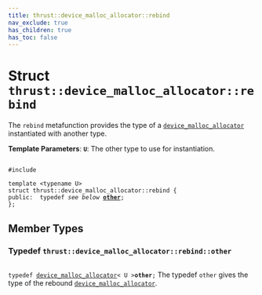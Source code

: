 ```yaml
---
title: thrust::device_malloc_allocator::rebind
nav_exclude: true
has_children: true
has_toc: false
---
```


# Struct `thrust::device_malloc_allocator::rebind`

The <code>rebind</code> metafunction provides the type of a <code><a href="{{ site.baseurl }}/api/classes/classthrust_1_1device__malloc__allocator.html">device&#95;malloc&#95;allocator</a></code> instantiated with another type.

**Template Parameters**:
**`U`**: The other type to use for instantiation. 

<code class="doxybook">
<span>#include <thrust/device_malloc_allocator.h></span><br>
<span>template &lt;typename U&gt;</span>
<span>struct thrust::device&#95;malloc&#95;allocator::rebind {</span>
<span>public:</span><span>&nbsp;&nbsp;typedef <i>see below</i> <b><a href="{{ site.baseurl }}/api/classes/structthrust_1_1device__malloc__allocator_1_1rebind.html#typedef-other">other</a></b>;</span>
<span>};</span>
</code>

## Member Types

<h3 id="typedef-other">
Typedef <code>thrust::device&#95;malloc&#95;allocator::rebind::other</code>
</h3>

<code class="doxybook">
<span>typedef <a href="{{ site.baseurl }}/api/classes/classthrust_1_1device__malloc__allocator.html">device_malloc_allocator</a>< U ><b>other</b>;</span></code>
The typedef <code>other</code> gives the type of the rebound <code><a href="{{ site.baseurl }}/api/classes/classthrust_1_1device__malloc__allocator.html">device&#95;malloc&#95;allocator</a></code>. 


